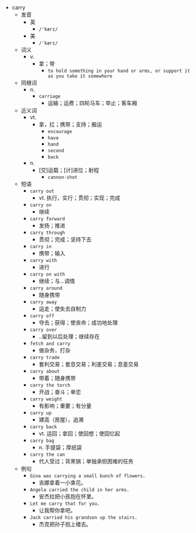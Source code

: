 - carry
  - 发音
    - 英
      - `/'kærɪ/`
    - 美
      - `/ˈkærɪ/`
  - 词义
    - v.
      - 拿；带
        - `to hold something in your hand or arms, or support it as you take it somewhere`
  - 同根词
    - n.
      - `carriage`
        - 运输；运费；四轮马车；举止；客车厢
  - 近义词
    - vt.
      - 拿，扛；携带；支持；搬运
        - `encourage`
        - `have`
        - `hand`
        - `second`
        - `back`
    - n.
      - [交]运载；[计]进位；射程
        - `cannon-shot`
  - 短语
    - `carry out`
      - vt. 执行，实行；贯彻；实现；完成 
    - `carry on`
      - 继续 
    - `carry forward`
      - 发扬；推进 
    - `carry through`
      - 贯彻；完成；坚持下去 
    - `carry in`
      - 携带；输入 
    - `carry with`
      - 进行 
    - `carry on with`
      - 继续；与…调情 
    - `carry around`
      - 随身携带 
    - `carry away`
      - 运走；使失去自制力 
    - `carry off`
      - 夺去；获得；使丧命；成功地处理 
    - `carry over`
      - ..留到以后处理；继续存在 
    - `fetch and carry`
      - 做杂务，打杂 
    - `carry trade`
      - 套利交易；套息交易；利差交易；息差交易 
    - `carry about`
      - 带着；随身携带 
    - `carry the torch`
      - 开战；奋斗；单恋 
    - `carry weight`
      - 有影响；重要；有分量 
    - `carry up`
      - 建高（房屋），追溯 
    - `carry back`
      - vt. 运回；拿回；使回想；使回忆起 
    - `carry bag`
      - n. 手提袋；厚纸袋 
    - `carry the can`
      - 代人受过；背黑锅；单独承担困难的任务 
  - 例句
    - `Gina was carrying a small bunch of flowers.`
      - 吉娜拿着一小束花。
    - `Angela carried the child in her arms.`
      - 安杰拉把小孩抱在怀里。
    - `Let me carry that for you.`
      - 让我帮你拿吧。
    - `Jack carried his grandson up the stairs.`
      - 杰克把孙子抱上楼去。

